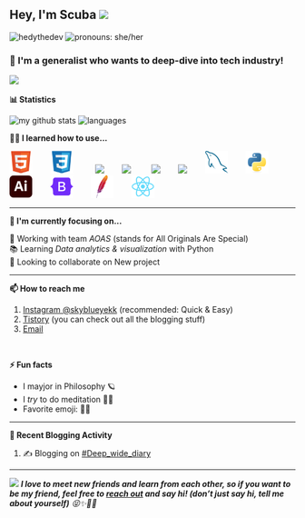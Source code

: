 <!--
<img src="https://raw.githubusercontent.com/hedythedev/hedythedev/master/assets/hedylibanner.png" alt="Hey, I'm Hedy [banner]" />
-->
<!--
banner made with canva
-->

<!--header2, the image below is an animated waving hand emoji-->
<h2>Hey, I'm Scuba <img src="https://media.giphy.com/media/hvRJCLFzcasrR4ia7z/giphy.gif" width="25px"></h2>

<!--badges-->
<p> <img src="https://komarev.com/ghpvc/?username=yekyung2" alt="hedythedev" /> <img src="https://img.shields.io/badge/Pronouns-She%2FHer-green" alt="pronouns: she/her" />  </p>
<!--
<img src="https://img.shields.io/badge/%F0%9F%94%A7editor-neovim-yellow" alt="Editor: Neovim">
-->

<!--
1. profile view count
2. Pronouns: She/her
3. Editor: neovim
-->

<h3> 🙌   I'm a generalist who wants to deep-dive into tech industry! </h3>

<img src="https://media.giphy.com/media/S8TsC0rUwf9xGA3Hx7/giphy.gif" width="500"> 
<!-- https://media.giphy.com/media/IwTWTsUzmIicM/giphy.gif -->

<strong>📊 Statistics</strong>
<br>

<!-- My GitHub stats with buefy theme ❤️ -->
<p align="left">
<img src="https://github-readme-stats.vercel.app/api?username=yekyung2&show_icons=true&theme=buefy" alt="my github stats" width="420"/>&nbsp;<img src="https://github-readme-stats.vercel.app/api/top-langs/?username=yekyung2&layout=compact&theme=buefy" alt="languages" height="165">
</p>


<strong>👩‍💻 I learned how to use... </strong>
<p>
<a target="_blank" rel="noopener noreferrer" href="https://raw.githubusercontent.com/devicons/devicon/40cd6bc89a299dc50ac289f8e3b071d0dff49d9c/icons/html5/html5-original.svg"><img src="https://raw.githubusercontent.com/devicons/devicon/40cd6bc89a299dc50ac289f8e3b071d0dff49d9c/icons/html5/html5-original.svg" width="40px" data-canonical-src="https://raw.githubusercontent.com/devicons/devicon/40cd6bc89a299dc50ac289f8e3b071d0dff49d9c/icons/html5/html5-original.svg" style="max-width:100%;"></a>&nbsp;&nbsp;&nbsp;&nbsp;&nbsp;&nbsp;&nbsp;&nbsp;<a target="_blank" rel="noopener noreferrer" href="https://raw.githubusercontent.com/devicons/devicon/40cd6bc89a299dc50ac289f8e3b071d0dff49d9c/icons/css3/css3-original.svg"><img src="https://raw.githubusercontent.com/devicons/devicon/40cd6bc89a299dc50ac289f8e3b071d0dff49d9c/icons/css3/css3-original.svg" width="40px" data-canonical-src="https://raw.githubusercontent.com/devicons/devicon/40cd6bc89a299dc50ac289f8e3b071d0dff49d9c/icons/css3/css3-original.svg" style="max-width:100%;"></a>
&nbsp;&nbsp;&nbsp;&nbsp;&nbsp;&nbsp;&nbsp;&nbsp;
<img src="https://camo.githubusercontent.com/115714454c18112bddfb9ff1eeb8746637176a3e/68747470733a2f2f64657669636f6e732e6769746875622e696f2f64657669636f6e2f64657669636f6e2e6769742f69636f6e732f6e6f64656a732f6e6f64656a732d706c61696e2e737667" width="40px" data-canonical-src="https://devicons.github.io/devicon/devicon.git/icons/nodejs/nodejs-plain.svg" style="max-width:100%;">&nbsp;&nbsp;&nbsp;&nbsp;&nbsp;&nbsp;&nbsp;&nbsp;<a target="_blank" rel="noopener noreferrer" href="https://camo.githubusercontent.com/6117039f62af679acfa528c96bac7f0e05570212/68747470733a2f2f64657669636f6e732e6769746875622e696f2f64657669636f6e2f64657669636f6e2e6769742f69636f6e732f6769742f6769742d6f726967696e616c2e737667"><img src="https://camo.githubusercontent.com/6117039f62af679acfa528c96bac7f0e05570212/68747470733a2f2f64657669636f6e732e6769746875622e696f2f64657669636f6e2f64657669636f6e2e6769742f69636f6e732f6769742f6769742d6f726967696e616c2e737667" width="40px" data-canonical-src="https://devicons.github.io/devicon/devicon.git/icons/git/git-original.svg" style="max-width:100%;"></a>&nbsp;&nbsp;&nbsp;&nbsp;&nbsp;&nbsp;&nbsp;&nbsp;&nbsp;<a target="_blank" rel="noopener noreferrer" href="https://camo.githubusercontent.com/fe0ad6650996bc191a8d012b1e1e5afde386a410/68747470733a2f2f64657669636f6e732e6769746875622e696f2f64657669636f6e2f64657669636f6e2e6769742f69636f6e732f6769746875622f6769746875622d6f726967696e616c2e737667"><img src="https://camo.githubusercontent.com/fe0ad6650996bc191a8d012b1e1e5afde386a410/68747470733a2f2f64657669636f6e732e6769746875622e696f2f64657669636f6e2f64657669636f6e2e6769742f69636f6e732f6769746875622f6769746875622d6f726967696e616c2e737667" width="40px" data-canonical-src="https://devicons.github.io/devicon/devicon.git/icons/github/github-original.svg" style="max-width:100%;"></a>&nbsp;&nbsp;&nbsp;&nbsp;&nbsp;&nbsp;&nbsp;&nbsp;<a target="_blank" rel="noopener noreferrer" href="https://camo.githubusercontent.com/14758df13e2b9c312a5b911d3bb8b7418f7a8c3c/68747470733a2f2f64657669636f6e732e6769746875622e696f2f64657669636f6e2f64657669636f6e2e6769742f69636f6e732f6a6176617363726970742f6a6176617363726970742d6f726967696e616c2e737667"><img src="https://camo.githubusercontent.com/14758df13e2b9c312a5b911d3bb8b7418f7a8c3c/68747470733a2f2f64657669636f6e732e6769746875622e696f2f64657669636f6e2f64657669636f6e2e6769742f69636f6e732f6a6176617363726970742f6a6176617363726970742d6f726967696e616c2e737667" width="40px" data-canonical-src="https://devicons.github.io/devicon/devicon.git/icons/javascript/javascript-original.svg" style="max-width:100%;"></a>&nbsp;&nbsp;&nbsp;&nbsp;&nbsp;&nbsp;&nbsp;&nbsp;<a target="_blank" rel="noopener noreferrer" href="https://raw.githubusercontent.com/devicons/devicon/40cd6bc89a299dc50ac289f8e3b071d0dff49d9c/icons/mysql/mysql-original.svg"><img src="https://raw.githubusercontent.com/devicons/devicon/40cd6bc89a299dc50ac289f8e3b071d0dff49d9c/icons/mysql/mysql-original.svg" width="40px" data-canonical-src="https://raw.githubusercontent.com/devicons/devicon/40cd6bc89a299dc50ac289f8e3b071d0dff49d9c/icons/mysql/mysql-original.svg" style="max-width:100%;"></a>&nbsp;&nbsp;&nbsp;&nbsp;&nbsp;&nbsp;&nbsp;&nbsp;<a target="_blank" rel="noopener noreferrer" href="https://raw.githubusercontent.com/devicons/devicon/40cd6bc89a299dc50ac289f8e3b071d0dff49d9c/icons/python/python-original.svg"><img src="https://raw.githubusercontent.com/devicons/devicon/40cd6bc89a299dc50ac289f8e3b071d0dff49d9c/icons/python/python-original.svg" width="40px" data-canonical-src="https://raw.githubusercontent.com/devicons/devicon/40cd6bc89a299dc50ac289f8e3b071d0dff49d9c/icons/python/python-original.svg" style="max-width:100%;"></a>&nbsp;&nbsp;&nbsp;&nbsp;&nbsp;&nbsp;&nbsp;&nbsp;<a target="_blank" rel="noopener noreferrer" href="https://raw.githubusercontent.com/devicons/devicon/40cd6bc89a299dc50ac289f8e3b071d0dff49d9c/icons/illustrator/illustrator-plain.svg"><img src="https://raw.githubusercontent.com/devicons/devicon/40cd6bc89a299dc50ac289f8e3b071d0dff49d9c/icons/illustrator/illustrator-plain.svg" width="40px" data-canonical-src="https://raw.githubusercontent.com/devicons/devicon/40cd6bc89a299dc50ac289f8e3b071d0dff49d9c/icons/illustrator/illustrator-plain.svg" style="max-width:100%;"></a>&nbsp;&nbsp;&nbsp;&nbsp;&nbsp;&nbsp;&nbsp;&nbsp;<a target="_blank" rel="noopener noreferrer" href="https://raw.githubusercontent.com/devicons/devicon/40cd6bc89a299dc50ac289f8e3b071d0dff49d9c/icons/bootstrap/bootstrap-plain.svg"><img src="https://raw.githubusercontent.com/devicons/devicon/40cd6bc89a299dc50ac289f8e3b071d0dff49d9c/icons/bootstrap/bootstrap-plain.svg" width="40px" data-canonical-src="https://raw.githubusercontent.com/devicons/devicon/40cd6bc89a299dc50ac289f8e3b071d0dff49d9c/icons/bootstrap/bootstrap-plain.svg" style="max-width:100%;"></a>&nbsp;&nbsp;&nbsp;&nbsp;&nbsp;&nbsp;&nbsp;&nbsp;<a target="_blank" rel="noopener noreferrer" href="https://raw.githubusercontent.com/devicons/devicon/40cd6bc89a299dc50ac289f8e3b071d0dff49d9c/icons/apache/apache-original.svg"><img src="https://raw.githubusercontent.com/devicons/devicon/40cd6bc89a299dc50ac289f8e3b071d0dff49d9c/icons/apache/apache-original.svg" width="40px" data-canonical-src="https://raw.githubusercontent.com/devicons/devicon/40cd6bc89a299dc50ac289f8e3b071d0dff49d9c/icons/apache/apache-original.svg" style="max-width:100%;"></a>&nbsp;&nbsp;&nbsp;&nbsp;&nbsp;&nbsp;&nbsp;&nbsp;<a target="_blank" rel="noopener noreferrer" href="https://raw.githubusercontent.com/devicons/devicon/40cd6bc89a299dc50ac289f8e3b071d0dff49d9c/icons/react/react-original.svg"><img src="https://raw.githubusercontent.com/devicons/devicon/40cd6bc89a299dc50ac289f8e3b071d0dff49d9c/icons/react/react-original.svg" width="40px" data-canonical-src="https://raw.githubusercontent.com/devicons/devicon/40cd6bc89a299dc50ac289f8e3b071d0dff49d9c/icons/react/react-original.svg" style="max-width:100%;"></a>

</p>

<hr>

<strong>🚀 I'm currently focusing on...</strong>
<!--
<a href="https://github.com/yekyung2/AOAS_data"> <img src="https://github-readme-stats.vercel.app/api/pin/?username=yekyung2&repo=starcli" width=350> </a> 
<a href="https://github.com/yekyung2/Python-DataAnalysis"> <img src="https://github-readme-stats.vercel.app/api/pin/?username=yekyung2&repo=gtrending" width=350> </a>
-->
 🎯 Working with team *AOAS* (stands for All Originals Are Special) <br>
 📚 Learning *Data analytics & visualization* with Python <br>
 👀 Looking to collaborate on New project <br>

<hr>

<strong>📫 How to reach me </strong>
   
   1. [Instagram @skyblueyekk](https://www.instagram.com/skyblueyekk/) (recommended: Quick & Easy)
   2. [Tistory](https://deep-wide-studio.tistory.com/) (you can check out all the blogging stuff)
   3. [Email](mailto:skybluee2014@gmail.com) 
   

<br>

<strong>⚡ Fun facts</strong>
   
   - I mayjor in Philosophy 🪐
   - I *try* to do meditation 🧘‍♂️
   - Favorite emoji: 👀✨



---




<!--Waka readme workflow https://github.com/anmol098/waka-readme-stats/-->

<!--START_SECTION:waka-->


<!--END_SECTION:waka-->



<strong>👣 Recent Blogging Activity</strong>

<!--START_SECTION:activity-->
1. ✍️ Blogging on [#Deep_wide_diary](https://deep-wide-studio.tistory.com/154)
<!--
2. 🗣 Commented on [#61](https://github.com/hedythedev/starcli/issues/61) in [hedythedev/starcli](https://github.com/hedythedev/starcli)
3. 🗣 Commented on [#201](https://github.com/gautamkrishnar/socli/issues/201) in [gautamkrishnar/socli](https://github.com/gautamkrishnar/socli)
4. 🗣 Commented on [#80](https://github.com/hedythedev/starcli/issues/80) in [hedythedev/starcli](https://github.com/hedythedev/starcli)
5. 🗣 Commented on [#24](https://github.com/hedythedev/starcli/issues/24) in [hedythedev/starcli](https://github.com/hedythedev/starcli)
-->
<!--END_SECTION:activity-->



---

<!-- Feel free to reach out and introduce yourself :D-->
<img src="https://media.giphy.com/media/LnQjpWaON8nhr21vNW/giphy.gif" width="60"> <em><b>I love to meet new friends and learn from each other, so if you want to be my friend, feel free to <a href="https://www.instagram.com/skyblueyekk/">reach out</a> and say hi! (don’t just say hi, tell me about yourself)</b> 😝✨👀💙</em>

<!--The End, special thanks to all the wonderful people who made
the GitHub profile readme stats/workflows to make my profile look
fabulously dynamic ❤️-->
